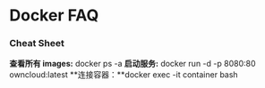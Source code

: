 # Docker FAQ
### Cheat Sheet
**查看所有 images:**  docker ps -a 
**启动服务:** docker run -d -p 8080:80 owncloud:latest
**连接容器：**docker exec -it container bash